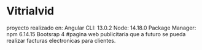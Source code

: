 # Vitrialvid
proyecto realizado en: 
Angular CLI: 13.0.2
Node: 14.18.0
Package Manager: npm 6.14.15
Bootsrap 4
#pagina web publicitaria que a futuro se pueda realizar facturas electronicas para clientes.
